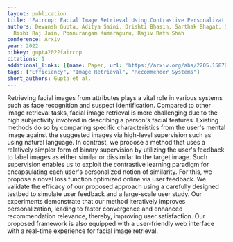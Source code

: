 ```yaml
---
layout: publication
title: 'Faircop: Facial Image Retrieval Using Contrastive Personalization'
authors: Devansh Gupta, Aditya Saini, Drishti Bhasin, Sarthak Bhagat, Shagun Uppal,
  Rishi Raj Jain, Ponnurangam Kumaraguru, Rajiv Ratn Shah
conference: Arxiv
year: 2022
bibkey: gupta2022faircop
citations: 1
additional_links: [{name: Paper, url: 'https://arxiv.org/abs/2205.15870'}]
tags: ["Efficiency", "Image Retrieval", "Recommender Systems"]
short_authors: Gupta et al.
---
```

Retrieving facial images from attributes plays a vital role in various
systems such as face recognition and suspect identification. Compared to other
image retrieval tasks, facial image retrieval is more challenging due to the
high subjectivity involved in describing a person's facial features. Existing
methods do so by comparing specific characteristics from the user's mental
image against the suggested images via high-level supervision such as using
natural language. In contrast, we propose a method that uses a relatively
simpler form of binary supervision by utilizing the user's feedback to label
images as either similar or dissimilar to the target image. Such supervision
enables us to exploit the contrastive learning paradigm for encapsulating each
user's personalized notion of similarity. For this, we propose a novel loss
function optimized online via user feedback. We validate the efficacy of our
proposed approach using a carefully designed testbed to simulate user feedback
and a large-scale user study. Our experiments demonstrate that our method
iteratively improves personalization, leading to faster convergence and
enhanced recommendation relevance, thereby, improving user satisfaction. Our
proposed framework is also equipped with a user-friendly web interface with a
real-time experience for facial image retrieval.